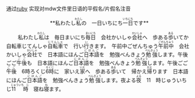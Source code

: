 通过[ruby](https://www.w3.org/TR/2001/REC-ruby-20010531/) 实现对mdw文件里日语的平假名/片假名注音

<center>**私わたし<ruby><rb>私</rb><rt>わたし</rt></ruby>の　一日いちにち<ruby><rb>一日</rb><rt>いちにち</rt></ruby>です**</center>

&nbsp;&nbsp;&nbsp;&nbsp;&nbsp;&nbsp;&nbsp;&nbsp;私わたし<ruby><rb>私</rb><rt>わたし</rt></ruby>は　毎日まいにち<ruby><rb>毎日</rb><rt>まいにち</rt></ruby>　会社かいしゃ<ruby><rb>会社</rb><rt>かいしゃ</rt></ruby>へ　歩ある<ruby><rb>歩</rb><rt>ある</rt></ruby>いてか　自転車じてんしゃ<ruby><rb>自転車</rb><rt>じてんしゃ</rt></ruby>で　行い<ruby><rb>行</rb><rt>い</rt></ruby>きます。　午前中ごぜんちゅう<ruby><rb>午前中</rb><rt>ごぜんちゅう</rt></ruby>　会社かいしゃ<ruby><rb>会社</rb><rt>かいしゃ</rt></ruby>で　日本語にほんご<ruby><rb>日本語</rb><rt>にほんご</rt></ruby>を　勉強べんきょう<ruby><rb>勉強</rb><rt>べんきょう</rt></ruby>します。午後ごご<ruby><rb>午後</rb><rt>ごご</rt></ruby>も　日本語にほんご<ruby><rb>日本語</rb><rt>にほんご</rt></ruby>を　勉強べんきょう<ruby><rb>勉強</rb><rt>べんきょう</rt></ruby>します。午後ごご<ruby><rb>午後</rb><rt>ごご</rt></ruby>　6時ろくじ<ruby><rb>6時</rb><rt>ろくじ</rt></ruby>に　家いえ<ruby><rb>家</rb><rt>いえ</rt></ruby>へ　歩ある<ruby><rb>歩</rb><rt>ある</rt></ruby>いて　帰かえ<ruby><rb>帰</rb><rt>かえ</rt></ruby>ります　日本語にほんご<ruby><rb>日本語</rb><rt>にほんご</rt></ruby>を　勉強べんきょう<ruby><rb>勉強</rb><rt>べんきょう</rt></ruby>します。夜よる<ruby><rb>夜</rb><rt>よる</rt></ruby>　11　時じゅういち　じ<ruby><rb>11　時</rb><rt>じゅういち　じ</rt></ruby>　寝ね<ruby><rb>寝</rb><rt>ね</rt></ruby>ます。

